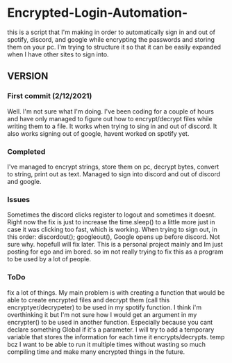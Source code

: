 # Encrypted-Login-Automation-
this is a script that I'm making in order to automatically sign in and out of spotify, discord, and google while encrypting the passwords and storing them on your pc. I'm trying to structure it so that it can be easily expanded when I have other sites to sign into.  
## VERSION
### First commit (2/12/2021)
Well. I'm not sure what I'm doing. I've been coding for a couple of hours and have only managed to figure out how to encrypt/decrypt files while writing them to a file. It works when trying to sing in and out of discord. It also works signing out of google, havent worked on spotify yet.
### Completed
I've managed to encrypt strings, store them on pc, decrypt bytes, convert to string, print out as text. 
Managed to sign into discord and out of discord and google. 
### Issues
Sometimes the discord clicks register to logout and sometimes it doesnt. Right now the fix is just to increase the time.sleep() to a little more just in case it was clicking too fast, which is working.
When trying to sign out, in this order: discordout(); googleout(), Google opens up before discord. Not sure why. hopefull will fix later. This is a personal project mainly and Im just posting for ego and im bored. so im not really trying to fix this as a program to be used by a lot of people.
### ToDo
fix a lot of things. 
My main problem is with creating a function that would be able to create encrypted files and decrypt them (call this encryptyer/decrypeter) to be used in my spotify function. I think i'm overthinking it but I'm not sure how I would get an argument in my encrypter() to be used in another function. Especially because you cant declare something Global if it's a parameter. 
I will try to add a temporary variable that stores the information for each time it encrypts/decrypts. temp bcz I want to be able to run it multiple times without wasting so much compiling time and make many encrypted things in the future.
